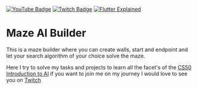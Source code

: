 [![YouTube Badge](https://img.shields.io/static/v1?label=YouTube&message=Subscribe&color=red&style=flat-square&logo=youtube&logoColor=red)](https://youtube.com/c/flutterexplained?sub_confirmation=1)
[![Twitch Badge](https://img.shields.io/static/v1?label=Twitch&message=Follow&color=violet&style=flat-square&logo=twitch&logoColor=violet)](https://www.twitch.tv/maxflutter)
[![Flutter Explained](https://img.shields.io/static/v1?label=Homepage&message=FlutterExplained&color=blue&style=flat-square)](https://flutter-explained.dev/)

# Maze AI Builder
This is a maze builder where you can create walls, start and endpoint and let your search algorithm of your choice solve the maze.

Here I try to solve my tasks and projects to learn all the facet's of the
[CS50 Introduction to AI](https://www.edx.org/course/cs50s-introduction-to-artificial-intelligence-with-python)
if you want to join me on my journey I would love to see you on [Twitch](https://twitch.tv/maxflutter)

